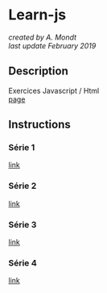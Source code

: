 # Learn-js

*created by A. Mondt*
<br/>
*last update February 2019*

## Description

Exercices Javascript / Html
<br/>
[page](https://amondt.github.io/learn-js/)

## Instructions

### Série 1
[link](https://github.com/becodeorg/BXL-Lovelace-3.9/tree/master/parcours/04.1-Javascript/js-exercises-base1)

### Série 2
[link](https://github.com/becodeorg/BXL-Lovelace-3.9/blob/master/parcours/04.1-Javascript/js-exercices-base2.md)

### Série 3
[link](https://github.com/becodeorg/BXL-Lovelace-3.9/tree/master/parcours/04.1-Javascript/js-exercises-base3)

### Série 4
[link](https://github.com/becodeorg/BXL-Lovelace-3.9/tree/master/parcours/04.1-Javascript/js-exercises-base4)
